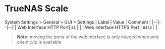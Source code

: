 # TrueNAS Scale

System Settings > General > GUI > Settings
| Label | Value | Comment |
|--|--|--|
| Web Interface HTTP Port| `81` |  |
| Web Interface HTTPS Port | `8443` |  |

> **Note:** moving the ports of the webinterface is only needed when only one nic/ip is available

